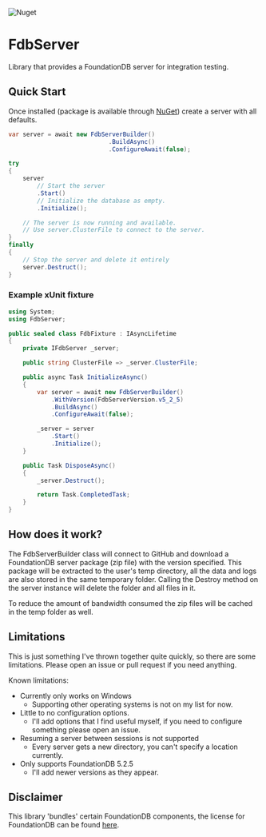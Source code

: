 ![Nuget](https://img.shields.io/nuget/v/FdbServer.svg?style=flat-square)

# FdbServer
Library that provides a FoundationDB server for integration testing.

## Quick Start
Once installed (package is available through [NuGet](https://www.nuget.org/packages/FdbServer)) create a server with all defaults.

```cs
var server = await new FdbServerBuilder()
                            .BuildAsync()
                            .ConfigureAwait(false);

try
{
    server
        // Start the server
        .Start()
        // Initialize the database as empty.
        .Initialize();

    // The server is now running and available.
    // Use server.ClusterFile to connect to the server.
}
finally
{
    // Stop the server and delete it entirely
    server.Destruct();
}
```

### Example xUnit fixture

```cs
using System;
using FdbServer;

public sealed class FdbFixture : IAsyncLifetime
{
    private IFdbServer _server;

    public string ClusterFile => _server.ClusterFile;

    public async Task InitializeAsync()
    {
        var server = await new FdbServerBuilder()
            .WithVersion(FdbServerVersion.v5_2_5)
            .BuildAsync()
            .ConfigureAwait(false);

        _server = server
            .Start()
            .Initialize();
    }

    public Task DisposeAsync()
    {
        _server.Destruct();

        return Task.CompletedTask;
    }
}
```

## How does it work?
The FdbServerBuilder class will connect to GitHub and download a FoundationDB server package (zip file) with the version specified.
This package will be extracted to the user's temp directory, all the data and logs are also stored in the same temporary folder.
Calling the Destroy method on the server instance will delete the folder and all files in it.

To reduce the amount of bandwidth consumed the zip files will be cached in the temp folder as well.

## Limitations
This is just something I've thrown together quite quickly, so there are some limitations.
Please open an issue or pull request if you need anything.

Known limitations:
* Currently only works on Windows
  * Supporting other operating systems is not on my list for now.
* Little to no configuration options.
  * I'll add options that I find useful myself, if you need to configure something please open an issue.
* Resuming a server between sessions is not supported
  * Every server gets a new directory, you can't specify a location currently.
* Only supports FoundationDB 5.2.5
  * I'll add newer versions as they appear.

## Disclaimer
This library 'bundles' certain FoundationDB components, the license for FoundationDB can be found [here](https://github.com/apple/foundationdb/blob/master/LICENSE).
  
